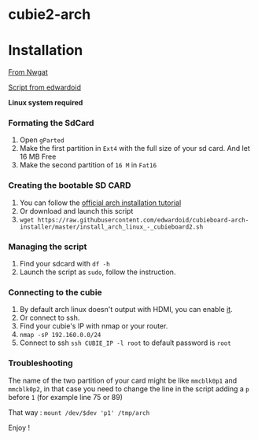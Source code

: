 cubie2-arch
===========

# Installation 

[From Nwgat](http://nwgat.net/easily-install-arch-linux-on-your-cubieboard2/)

[Script from edwardoid](https://github.com/edwardoid/cubieboard-arch-installer)

__Linux system required__

### Formating the SdCard

1. Open `gParted`
2. Make the first partition in `Ext4` with the full size of your sd card. And let 16 MB Free
3. Make the second partition of `16 M` in `Fat16`

### Creating the bootable SD CARD

1. You can follow the [official arch installation tutorial](http://archlinuxarm.org/platforms/armv7/allwinner/cubieboard-2)
2. Or download and launch this script 
3. `wget https://raw.githubusercontent.com/edwardoid/cubieboard-arch-installer/master/install_arch_linux_-_cubieboard2.sh`

### Managing the script 

1. Find your sdcard with `df -h`
2. Launch the script as `sudo`, follow the instruction. 

### Connecting to the cubie 

1. By default arch linux doesn't output with HDMI, you can enable [it](http://archlinuxarm.org/forum/viewtopic.php?f=33&t=7215). 
2. Or connect to ssh. 
3. Find your cubie's IP with nmap or your router. 
4. `nmap -sP 192.160.0.0/24` 
5. Connect to ssh `ssh CUBIE_IP -l root` to default password is `root`


### Troubleshooting 

The name of the two partition of your card might be like `mmcblk0p1` and `mmcblk0p2`, in that case you need to change the line in the script adding a `p` before `1` (for example line 75 or 89)

That way : `mount /dev/$dev 'p1' /tmp/arch`

Enjoy ! 

